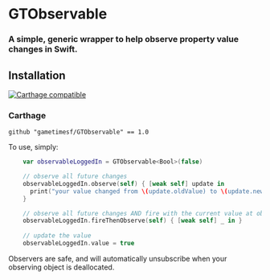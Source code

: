 # GTObservable
### A simple, generic wrapper to help observe property value changes in Swift. 

## Installation

[![Carthage compatible](https://img.shields.io/badge/Carthage-compatible-4BC51D.svg?style=flat)](https://github.com/Carthage/Carthage)

### Carthage

    github "gametimesf/GTObservable" == 1.0


To use, simply:

```swift
    var observableLoggedIn = GTObservable<Bool>(false)

    // observe all future changes 
    observableLoggedIn.observe(self) { [weak self] update in
      print("your value changed from \(update.oldValue) to \(update.newValue)")
    }

    // observe all future changes AND fire with the current value at observation time  
    observableLoggedIn.fireThenObserve(self) { [weak self] _ in }
    
    // update the value 
    observableLoggedIn.value = true

```

Observers are safe, and will automatically unsubscribe when your observing  object is deallocated. 
